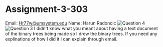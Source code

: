# Assignment-3-303
Email: Hr77w@umsystem.edu
Name: Harun Radoncic
![Question 4](https://user-images.githubusercontent.com/114020518/206620971-e0821ff9-89c6-4ee6-a35b-89f6480a666f.PNG)
![Question 3](https://user-images.githubusercontent.com/114020518/206620972-e19b28d2-9cde-4cf7-a9c0-324dcb3e0c33.PNG)
I didn't know what you meant about having a text document of the binary trees being made so I drew the binary trees. If you need any explinations of how I did it I can explain through email.

